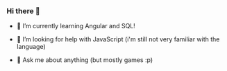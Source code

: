 ### Hi there 👋 ###

- 🌱 I’m currently learning Angular and SQL!

- 🤔 I’m looking for help with JavaScript (i'm still not very familiar with the language)

- 💬 Ask me about anything (but mostly games :p)

